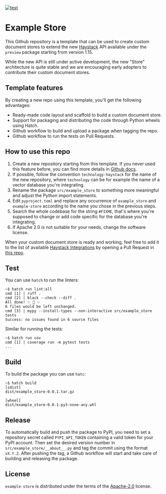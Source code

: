 [![test](https://github.com/deepset-ai/document-store/actions/workflows/test.yml/badge.svg)](https://github.com/deepset-ai/document-store/actions/workflows/test.yml)

# Example Store

This Github repository is a template that can be used to create custom document stores to extend
the new [Haystack](https://github.com/deepset-ai/haystack/) API available under the `preview`
package starting from version 1.15.

While the new API is still under active development, the new "Store" architecture is quite stable
and we are encouraging early adopters to contribute their custom document stores.

## Template features

By creating a new repo using this template, you'll get the following advantages:
- Ready-made code layout and scaffold to build a custom document store.
- Support for packaging and distributing the code through Python wheels using Hatch.
- Github workflow to build and upload a package when tagging the repo.
- Github workflow to run the tests on Pull Requests.

## How to use this repo

1. Create a new repository starting from this template. If you never used this feature before, you
   can find more details in [Github docs](https://docs.github.com/en/repositories/creating-and-managing-repositories/creating-a-repository-from-a-template).
2. If possible, follow the convention `technology-haystack` for the name of the new repository,
   where `technology` can be for example the name of a vector database you're integrating.
3. Rename the package `src/example_store` to something more meaningful and adjust the Python
   import statements.
4. Edit `pyproject.toml` and replace any occurrence of `example_store` and `example-store` according
   to the name you chose in the previous steps.
5. Search the whole codebase for the string `#FIXME`, that's where you're supposed to change or add
   code specific for the database you're integrating.
6. If Apache 2.0 is not suitable for your needs, change the software license.

When your custom document store is ready and working, feel free to add it to the list of available
[Haystack Integrations](https://haystack.deepset.ai/integrations) by opening a Pull Request in
[this repo](https://github.com/deepset-ai/haystack-integrations).


## Test

You can use `hatch` to run the linters:

```console
~$ hatch run lint:all
cmd [1] | ruff .
cmd [2] | black --check --diff .
All done! ✨ 🍰 ✨
6 files would be left unchanged.
cmd [3] | mypy --install-types --non-interactive src/example_store tests
Success: no issues found in 6 source files
```

Similar for running the tests:

```console
~$ hatch run cov
cmd [1] | coverage run -m pytest tests
...
```

## Build

To build the package you can use `hatc`:

```console
~$ hatch build
[sdist]
dist/example_store-0.0.1.tar.gz

[wheel]
dist/example_store-0.0.1-py3-none-any.whl
```

## Release

To automatically build and push the package to PyPI, you need to set a repository secret called `PYPI_API_TOKEN`
containing a valid token for your PyPI account.
Then set the desired version number in `src/example_store/__about__.py` and tag the commit using the format
`vX.Y.Z`. After pushing the tag, a Github workflow will start and take care of building and releasing the package.

## License

`example-store` is distributed under the terms of the [Apache-2.0](https://spdx.org/licenses/Apache-2.0.html) license.
